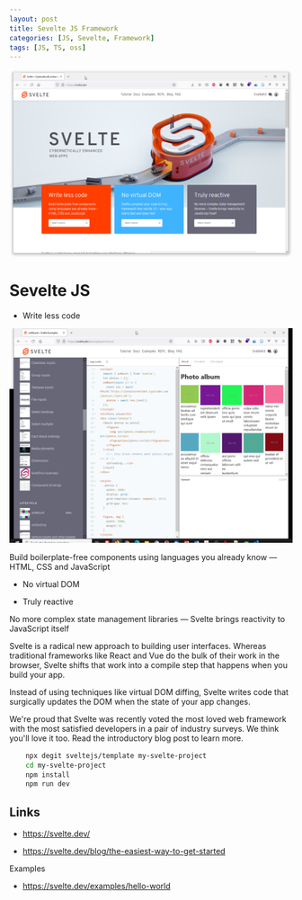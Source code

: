 ```yaml
---
layout: post
title: Sevelte JS Framework
categories: [JS, Sevelte, Framework]
tags: [JS, TS, oss]
--- 
```


![](../pics/2021-12-17-15-16-54-sevelte.png)

# Sevelte JS

- Write less code

![](../pics/2021-12-17-15-16-07.png)

Build boilerplate-free components using languages you already know — HTML, CSS and JavaScript

- No virtual DOM

- Truly reactive

No more complex state management libraries — Svelte brings reactivity to JavaScript itself


Svelte is a radical new approach to building user interfaces. Whereas traditional frameworks like React and Vue do the bulk of their work in the browser, Svelte shifts that work into a compile step that happens when you build your app.

Instead of using techniques like virtual DOM diffing, Svelte writes code that surgically updates the DOM when the state of your app changes.

We're proud that Svelte was recently voted the most loved web framework with the most satisfied developers in a pair of industry surveys. We think you'll love it too. Read the introductory blog post to learn more.

```bash
    npx degit sveltejs/template my-svelte-project
    cd my-svelte-project
    npm install
    npm run dev
```

## Links

- <https://svelte.dev/>

- <https://svelte.dev/blog/the-easiest-way-to-get-started>

Examples

- <https://svelte.dev/examples/hello-world>
